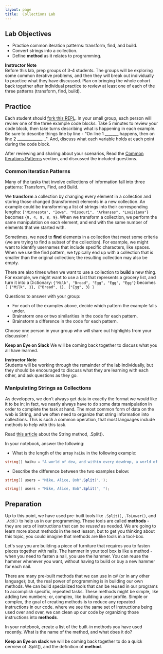 ```yaml
---
layout: page
title:  Collections Lab
---
```


## Lab Objectives
* Practice common iteration patterns: transform, find, and build.
* Convert strings into a collection.
* Define **method** as it relates to programming.

<aside class="instructor-notes">
    <p><strong>Instructor Note</strong><br>Before this lab, prep groups of 3-4 students.  The groups will be exploring some common iterative problems, and then they will break out individually to practice what they have discussed.  Plan on bringing the whole cohort back together after individual practice to review at least one of each of the three patterns (transform, find, build).</p>
</aside>

## Practice

<!-- In your small group, each person will review one of the three code blocks below.  Take 5 minutes to review your code block, then take turns describing what is happening in each example.  Be sure to describe things line by line - "On line 1 _______ happens, then on line 2 _____________...". And, discuss what each variable holds at each point during the code block. -->
Each student should [fork this REPL](https://replit.com/@launch-team/M1W2-CollectionsLab). In your small group, each person will review one of the three example code blocks.  Take 5 minutes to review your code block, then take turns describing what is happening in each example.  Be sure to describe things line by line - "On line 1 _______ happens, then on line 2 _____________...". And, discuss what each variable holds at each point during the code block.

After reviewing and sharing about your scenarios, Read the [Common Iterations Patterns](#common-iteration-patterns) section, and discussed the included questions.

<!-- 
Example One
```c#
var names = new List<string> {"alice", "bob", "charlie"};

var uppercaseNames = new List<string> ();

foreach (var name in names)
{
    uppercaseNames.Add(name.ToUpper());
}

Console.WriteLine(uppercaseNames);
```

Example Two
```c#
var nums = new List<int> {1, 2, 3, 4, 5, 6};

var evenNums = new List<int> ();

foreach (var num in nums)
{
    if (num % 2 == 0)
    {
        evenNums.Add(num);
    }
}

Console.WriteLine(evenNums);
```

Example Three
```c#
var nums = new List<int> {1, 3, 5, 7, 9};

var sum = 0;

foreach (var num in nums)
{
    sum += num;
}

Console.WriteLine(sum);
``` 
-->

### Common Iteration Patterns

Many of the tasks that involve collections of information fall into three patterns: Transform, Find, and Build.

We **transform** a collection by changing every element in a collection and storing those changed (transformed) elements in a new collection.  An example could be transforming a list of strings into their corresponding lengths: ```{"Minnesota", "Iowa", "Missouri", "Arkansas", "Louisiana"}``` becomes ```{9, 4, 8, 8, 9}```. When we transform a collection, we perform the same manipulation on each element, and end with the same number of elements that we started with.

Sometimes, we need to **find** elements in a collection that meet some criteria (we are trying to find a subset of the collection).  For example, we might want to identify usernames that include specific characters, like spaces.  When we use the find pattern, we typically end up with a collection that is smaller than the original collection; the resulting collection may also be empty.

There are also times when we want to use a collection to **build** a new thing.  For example, we might want to use a List that represents a grocery list, and turn it into a Dictionary: ```{"Milk", "Bread", "Egg", "Egg", "Egg"}``` becomes ```{ {"Milk", 1}, {"Bread", 1}, {"Egg", 3} }```

Questions to answer with your group:
* For each of the examples above, decide which pattern the example falls under.
* Brainstorm one or two similarities in the code for each pattern.
* Brainstorm a difference in the code for each pattern.

Choose one person in your group who will share out highlights from your discussion!

**Keep an Eye on Slack** We will be coming back together to discuss what you all have learned.

<aside class="instructor-notes">
    <p><strong>Instructor Note</strong><br>Students will be working through the remainder of the lab individually, but they should be encouraged to discuss what they are learning with each other, and ask questions as they go.</p>
</aside>

### Manipulating Strings as Collections

As developers, we don't always get data in exactly the format we would like it to be in; in fact, we nearly always have to do some data manipulation in order to complete the task at hand.  The most common form of data on the web is String, and we often need to organize that string information into collections.  This is such a common operation, that most languages include methods to help with this task.

Read [this article](https://docs.microsoft.com/en-us/dotnet/csharp/how-to/parse-strings-using-split) about the String method, .Split().

In your notebook, answer the following:
* What is the length of the array `haiku` in the following example:
```c#
string[] haiku = "A world of dew, and within every dewdrop, a world of struggle".Split(", ");
```
* Describe the difference between the two examples below:
```c#
string[] users = "Mike, Alice, Bob".Split(',');
```
```c#
string[] users = "Mike, Alice, Bob".Split(", ");
```

## Preparation

Up to this point, we have used pre-built tools like `.Split()`,  `.ToLower()`, and `.Add()` to help us in our programming.  These tools are called **methods** - they are sets of instructions that can be _reused_ as needed.  We are going to learn more about methods in the next lesson, but to get you thinking about this topic, you could imagine that methods are like tools in a tool-box.  

Let's say you are building a piece of furniture that requires you to fasten pieces together with nails.  The hammer in your tool box is like a method - when you need to fasten a nail, you use the hammer.  You can reuse the hammer whenever you want, without having to build or buy a new hammer for each nail.

There are many pre-built methods that we can use in c# (or in any other language); but, the real power of programming is in building our own methods.   We can build specialized tools that can be reused in our programs to accomplish specific, repeated tasks.  These methods might be simple, like adding two numbers; or, complex, like building a user profile. Simple or complex, the goal of creating methods is to reduce any repeated instructions in our code.  where we see the same set of instructions being used over and over, we can clean up our code by organizing those instructions into **methods**.

In your notebook, create a list of the built-in methods you have used recently.  What is the name of the method, and what does it do?

**Keep an Eye on slack** we will be coming back together to do a quick oerview of .Split(), and the definition of **method**.
